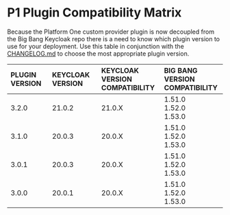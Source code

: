 # P1 Plugin Compatibility Matrix
Because the Platform One custom provider plugin is now decoupled from the Big Bang Keycloak repo there is a need to know which plugin version to use for your deployment. Use this table in conjunction with the [CHANGELOG.md](CHANGE.LOG) to choose the most appropriate plugin version.

| **PLUGIN VERSION** | **KEYCLOAK VERSION** | **KEYCLOAK VERSION**<br>**COMPATIBILITY** | **BIG BANG VERSION**<br>**COMPATIBILITY**  |
|:-----------------|:-------------|:---------------|:---------------|
| 3.2.0   | 21.0.2    | 21.0.X      | 1.51.0<br>1.52.0<br>1.53.0 |
| 3.1.0   | 20.0.3    | 20.0.X      | 1.51.0<br>1.52.0<br>1.53.0 |
| 3.0.1   | 20.0.3    | 20.0.X      | 1.51.0<br>1.52.0<br>1.53.0 |
| 3.0.0   | 20.0.1    | 20.0.X      | 1.51.0<br>1.52.0<br>1.53.0 |